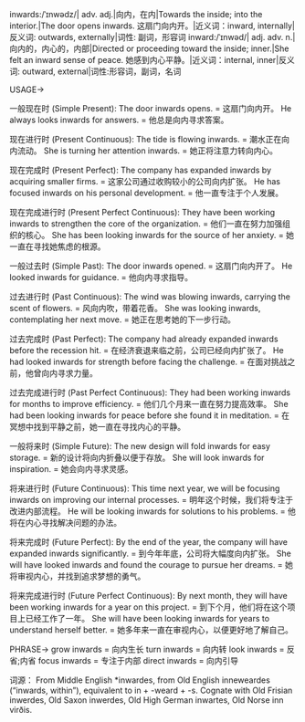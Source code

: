 inwards:/ˈɪnwədz/| adv. adj.|向内，在内|Towards the inside; into the interior.|The door opens inwards. 这扇门向内开。|近义词：inward, internally|反义词: outwards, externally|词性: 副词，形容词
inward:/ˈɪnwəd/| adj. adv. n.|向内的，内心的，内部|Directed or proceeding toward the inside; inner.|She felt an inward sense of peace. 她感到内心平静。|近义词：internal, inner|反义词: outward, external|词性:形容词，副词，名词

USAGE->

一般现在时 (Simple Present):
The door inwards opens. = 这扇门向内开。
He always looks inwards for answers. = 他总是向内寻求答案。

现在进行时 (Present Continuous):
The tide is flowing inwards. = 潮水正在向内流动。
She is turning her attention inwards. = 她正将注意力转向内心。

现在完成时 (Present Perfect):
The company has expanded inwards by acquiring smaller firms. = 这家公司通过收购较小的公司向内扩张。
He has focused inwards on his personal development. = 他一直专注于个人发展。

现在完成进行时 (Present Perfect Continuous):
They have been working inwards to strengthen the core of the organization. = 他们一直在努力加强组织的核心。
She has been looking inwards for the source of her anxiety. = 她一直在寻找她焦虑的根源。

一般过去时 (Simple Past):
The door inwards opened. = 这扇门向内开了。
He looked inwards for guidance. = 他向内寻求指导。

过去进行时 (Past Continuous):
The wind was blowing inwards, carrying the scent of flowers. = 风向内吹，带着花香。
She was looking inwards, contemplating her next move. = 她正在思考她的下一步行动。

过去完成时 (Past Perfect):
The company had already expanded inwards before the recession hit. = 在经济衰退来临之前，公司已经向内扩张了。
He had looked inwards for strength before facing the challenge. = 在面对挑战之前，他曾向内寻求力量。

过去完成进行时 (Past Perfect Continuous):
They had been working inwards for months to improve efficiency. = 他们几个月来一直在努力提高效率。
She had been looking inwards for peace before she found it in meditation. = 在冥想中找到平静之前，她一直在寻找内心的平静。

一般将来时 (Simple Future):
The new design will fold inwards for easy storage. = 新的设计将向内折叠以便于存放。
She will look inwards for inspiration. = 她会向内寻求灵感。

将来进行时 (Future Continuous):
This time next year, we will be focusing inwards on improving our internal processes. = 明年这个时候，我们将专注于改进内部流程。
He will be looking inwards for solutions to his problems. = 他将在内心寻找解决问题的办法。

将来完成时 (Future Perfect):
By the end of the year, the company will have expanded inwards significantly. = 到今年年底，公司将大幅度向内扩张。
She will have looked inwards and found the courage to pursue her dreams. = 她将审视内心，并找到追求梦想的勇气。

将来完成进行时 (Future Perfect Continuous):
By next month, they will have been working inwards for a year on this project. = 到下个月，他们将在这个项目上已经工作了一年。
She will have been looking inwards for years to understand herself better. = 她多年来一直在审视内心，以便更好地了解自己。


PHRASE->
grow inwards = 向内生长
turn inwards = 向内转
look inwards = 反省;内省
focus inwards = 专注于内部
direct inwards = 向内引导

词源：
From Middle English *inwardes, from Old English inneweardes (“inwards, within”), equivalent to in +‎ -weard +‎ -s. Cognate with Old Frisian inwerdes, Old Saxon inwerdes, Old High German inwartes, Old Norse inn virðis.


